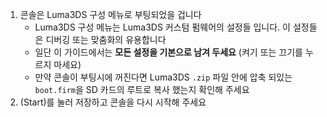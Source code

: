 1. 콘솔은 Luma3DS 구성 메뉴로 부팅되었을 겁니다
   - Luma3DS 구성 메뉴는 Luma3DS 커스텀 펌웨어의 설정들 입니다. 이 설정들은 디버깅 또는 맞춤화의 유용합니다
   - 일단 이 가이드에서는 **모든 설정을 기본으로 남겨 두세요** (켜기 또는 끄기를 누르지 마세요)
   - 만약 콘솔이 부팅시에 꺼진다면 Luma3DS `.zip` 파일 안에 압축 되있는 `boot.firm`을 SD 카드의 루트로 복사 했는지 확인해 주세요
2. (Start)를 눌러 저장하고 콘솔을 다시 시작해 주세요
